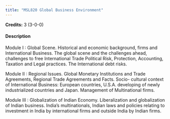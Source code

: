 ```yaml
---
title: "MSL820 Global Business Environment"
---
```

**Credits:** 3 (3-0-0)

#### Description
Module I : Global Scene. Historical and economic background, firms and International Business. The global scene and the challenges ahead, challenges to free International Trade Political Risk, Protection, Accounting, Taxation and Legal practices. The International debt risks.

Module II : Regional Issues. Global Monetary Institutions and Trade Agreements, Regional Trade Agreements and Facts. Socio- cultural context of International Business: European countries, U.S.A. developing of newly industrialized countries and Japan. Management of Multinational firms.

Module III : Globalization of Indian Economy. Liberalization and globalization of Indian business. India’s multinationals, Indian laws and policies relating to investment in India by international firms and outside India by Indian firms.